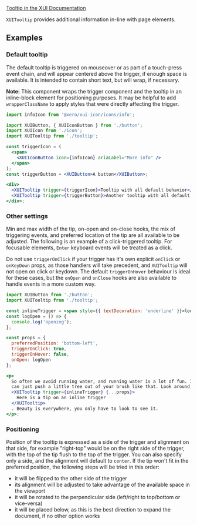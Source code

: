 <div class="xui-margin-vertical">
	<a href="../section-building-blocks-alerts-tooltip.html" isDocLink>Tooltip in the XUI Documentation</a>
</div>

`XUITooltip` provides additional information in-line with page elements.

## Examples

### Default tooltip

The default tooltip is triggered on mouseover or as part of a touch-press event chain, and will appear centered above the trigger, if enough space is available. It is intended to contain short text, but will wrap, if necessary.

**Note:** This component wraps the trigger component and the tooltip in an inline-block element for positioning purposes. It may be helpful to add `wrapperClassName` to apply styles that were directly affecting the trigger.

```jsx harmony
import infoIcon from '@xero/xui-icon/icons/info';

import XUIButton, { XUIIconButton } from './button';
import XUIIcon from './icon';
import XUITooltip from './tooltip';

const triggerIcon = (
  <span>
    <XUIIconButton icon={infoIcon} ariaLabel="More info" />
  </span>
);
const triggerButton = <XUIButton>A button</XUIButton>;

<div>
  <XUITooltip trigger={triggerIcon}>Tooltip with all default behavior</XUITooltip>
  <XUITooltip trigger={triggerButton}>Another tooltip with all default behavior</XUITooltip>
</div>;
```

### Other settings

Min and max width of the tip, on-open and on-close hooks, the mix of triggering events, and preferred location of the tip are all available to be adjusted. The following is an example of a click-triggered tooltip. For focusable elements, `Enter` keyboard events will be treated as a click.

Do not use `triggerOnClick` if your trigger has it's own explicit `onClick` or `onKeyDown` props, as those handlers will take precedent, and `XUITooltip` will not open on click or keydown. The default `triggerOnHover` behaviour is ideal for these cases, but the `onOpen` and `onClose` hooks are also available to handle events in a more custom way.

```jsx harmony
import XUIButton from './button';
import XUITooltip from './tooltip';

const inlineTrigger = <span style={{ textDecoration: 'underline' }}>look at what we have</span>;
const logOpen = () => {
  console.log('opening');
};

const props = {
  preferredPosition: 'bottom-left',
  triggerOnClick: true,
  triggerOnHover: false,
  onOpen: logOpen
};

<p>
  So often we avoid running water, and running water is a lot of fun. Isn&apos;t that fantastic? You
  can just push a little tree out of your brush like that. Look around,{' '}
  <XUITooltip trigger={inlineTrigger} {...props}>
    Here is a tip on an inline trigger
  </XUITooltip>
  . Beauty is everywhere, you only have to look to see it.
</p>;
```

### Positioning

Position of the tooltip is expressed as a side of the trigger and alignment on that side, for example "right-top" would be on the right side of the trigger, with the top of the tip flush to the top of the trigger. You can also specify only a side, and the alignment will default to `center`.
If the tip won't fit in the preferred position, the following steps will be tried in this order:

- it will be flipped to the other side of the trigger
- its alignment will be adjusted to take advantage of the available space in the viewport
- it will be rotated to the perpendicular side (left/right to top/bottom or vice-versa)
- it will be placed below, as this is the best direction to expand the document, if no other option works
